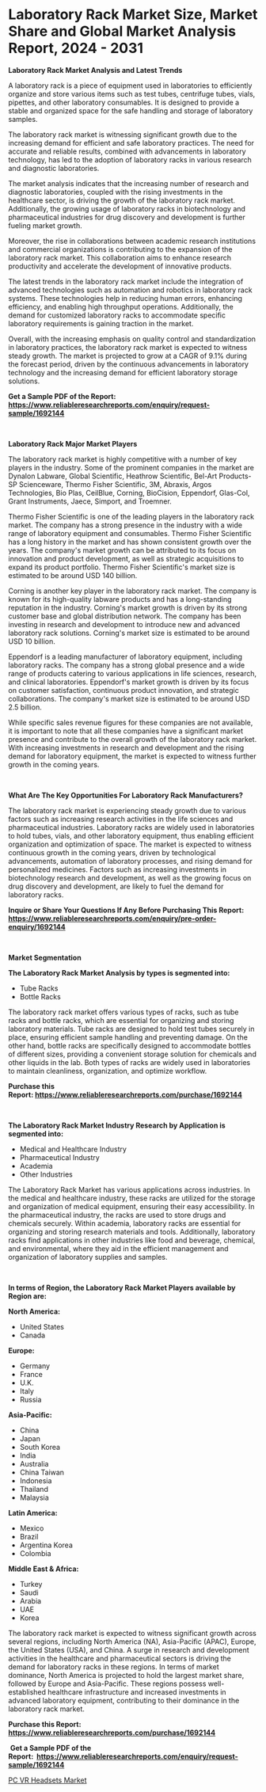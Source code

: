<p><h1>Laboratory Rack Market Size, Market Share and Global Market Analysis Report, 2024 - 2031</h1></p><p><strong>Laboratory Rack Market Analysis and Latest Trends</strong></p>
<p><p>A laboratory rack is a piece of equipment used in laboratories to efficiently organize and store various items such as test tubes, centrifuge tubes, vials, pipettes, and other laboratory consumables. It is designed to provide a stable and organized space for the safe handling and storage of laboratory samples.</p><p>The laboratory rack market is witnessing significant growth due to the increasing demand for efficient and safe laboratory practices. The need for accurate and reliable results, combined with advancements in laboratory technology, has led to the adoption of laboratory racks in various research and diagnostic laboratories.</p><p>The market analysis indicates that the increasing number of research and diagnostic laboratories, coupled with the rising investments in the healthcare sector, is driving the growth of the laboratory rack market. Additionally, the growing usage of laboratory racks in biotechnology and pharmaceutical industries for drug discovery and development is further fueling market growth.</p><p>Moreover, the rise in collaborations between academic research institutions and commercial organizations is contributing to the expansion of the laboratory rack market. This collaboration aims to enhance research productivity and accelerate the development of innovative products.</p><p>The latest trends in the laboratory rack market include the integration of advanced technologies such as automation and robotics in laboratory rack systems. These technologies help in reducing human errors, enhancing efficiency, and enabling high throughput operations. Additionally, the demand for customized laboratory racks to accommodate specific laboratory requirements is gaining traction in the market.</p><p>Overall, with the increasing emphasis on quality control and standardization in laboratory practices, the laboratory rack market is expected to witness steady growth. The market is projected to grow at a CAGR of 9.1% during the forecast period, driven by the continuous advancements in laboratory technology and the increasing demand for efficient laboratory storage solutions.</p></p>
<p><strong>Get a Sample PDF of the Report:&nbsp; <a href="https://www.reliableresearchreports.com/enquiry/request-sample/1692144">https://www.reliableresearchreports.com/enquiry/request-sample/1692144</a></strong></p>
<p>&nbsp;</p>
<p><strong>Laboratory Rack Major Market Players</strong></p>
<p><p>The laboratory rack market is highly competitive with a number of key players in the industry. Some of the prominent companies in the market are Dynalon Labware, Global Scientific, Heathrow Scientific, Bel-Art Products-SP Scienceware, Thermo Fisher Scientific, 3M, Abraxis, Argos Technologies, Bio Plas, CeilBlue, Corning, BioCision, Eppendorf, Glas-Col, Grant Instruments, Jaece, Simport, and Troemner.</p><p>Thermo Fisher Scientific is one of the leading players in the laboratory rack market. The company has a strong presence in the industry with a wide range of laboratory equipment and consumables. Thermo Fisher Scientific has a long history in the market and has shown consistent growth over the years. The company's market growth can be attributed to its focus on innovation and product development, as well as strategic acquisitions to expand its product portfolio. Thermo Fisher Scientific's market size is estimated to be around USD 140 billion.</p><p>Corning is another key player in the laboratory rack market. The company is known for its high-quality labware products and has a long-standing reputation in the industry. Corning's market growth is driven by its strong customer base and global distribution network. The company has been investing in research and development to introduce new and advanced laboratory rack solutions. Corning's market size is estimated to be around USD 10 billion.</p><p>Eppendorf is a leading manufacturer of laboratory equipment, including laboratory racks. The company has a strong global presence and a wide range of products catering to various applications in life sciences, research, and clinical laboratories. Eppendorf's market growth is driven by its focus on customer satisfaction, continuous product innovation, and strategic collaborations. The company's market size is estimated to be around USD 2.5 billion.</p><p>While specific sales revenue figures for these companies are not available, it is important to note that all these companies have a significant market presence and contribute to the overall growth of the laboratory rack market. With increasing investments in research and development and the rising demand for laboratory equipment, the market is expected to witness further growth in the coming years.</p></p>
<p>&nbsp;</p>
<p><strong>What Are The Key Opportunities For Laboratory Rack Manufacturers?</strong></p>
<p><p>The laboratory rack market is experiencing steady growth due to various factors such as increasing research activities in the life sciences and pharmaceutical industries. Laboratory racks are widely used in laboratories to hold tubes, vials, and other laboratory equipment, thus enabling efficient organization and optimization of space. The market is expected to witness continuous growth in the coming years, driven by technological advancements, automation of laboratory processes, and rising demand for personalized medicines. Factors such as increasing investments in biotechnology research and development, as well as the growing focus on drug discovery and development, are likely to fuel the demand for laboratory racks.</p></p>
<p><strong>Inquire or Share Your Questions If Any Before Purchasing This Report: <a href="https://www.reliableresearchreports.com/enquiry/pre-order-enquiry/1692144">https://www.reliableresearchreports.com/enquiry/pre-order-enquiry/1692144</a></strong></p>
<p>&nbsp;</p>
<p><strong>Market Segmentation</strong></p>
<p><strong>The Laboratory Rack Market Analysis by types is segmented into:</strong></p>
<p><ul><li>Tube Racks</li><li>Bottle Racks</li></ul></p>
<p><p>The laboratory rack market offers various types of racks, such as tube racks and bottle racks, which are essential for organizing and storing laboratory materials. Tube racks are designed to hold test tubes securely in place, ensuring efficient sample handling and preventing damage. On the other hand, bottle racks are specifically designed to accommodate bottles of different sizes, providing a convenient storage solution for chemicals and other liquids in the lab. Both types of racks are widely used in laboratories to maintain cleanliness, organization, and optimize workflow.</p></p>
<p><strong>Purchase this Report:&nbsp;<a href="https://www.reliableresearchreports.com/purchase/1692144">https://www.reliableresearchreports.com/purchase/1692144</a></strong></p>
<p>&nbsp;</p>
<p><strong>The Laboratory Rack Market Industry Research by Application is segmented into:</strong></p>
<p><ul><li>Medical and Healthcare Industry</li><li>Pharmaceutical Industry</li><li>Academia</li><li>Other Industries</li></ul></p>
<p><p>The Laboratory Rack Market has various applications across industries. In the medical and healthcare industry, these racks are utilized for the storage and organization of medical equipment, ensuring their easy accessibility. In the pharmaceutical industry, the racks are used to store drugs and chemicals securely. Within academia, laboratory racks are essential for organizing and storing research materials and tools. Additionally, laboratory racks find applications in other industries like food and beverage, chemical, and environmental, where they aid in the efficient management and organization of laboratory supplies and samples.</p></p>
<p>&nbsp;</p>
<p><strong>In terms of Region, the Laboratory Rack Market Players available by Region are:</strong></p>
<p>
    <p> <strong> North America: </strong>
        <ul>
            <li>United States</li>
            <li>Canada</li>
        </ul>
        </p> 
    <p> <strong> Europe: </strong>
        <ul>
            <li>Germany</li>
            <li>France</li>
            <li>U.K.</li>
            <li>Italy</li>
            <li>Russia</li>
        </ul>
        </p> 
    <p> <strong> Asia-Pacific: </strong>
        <ul>
            <li>China</li>
            <li>Japan</li>
            <li>South Korea</li>
            <li>India</li>
            <li>Australia</li>
            <li>China Taiwan</li>
            <li>Indonesia</li>
            <li>Thailand</li>
            <li>Malaysia</li>
        </ul>
        </p> 
    <p> <strong> Latin America: </strong>
        <ul>
            <li>Mexico</li>
            <li>Brazil</li>
            <li>Argentina Korea</li>
            <li>Colombia</li>
        </ul>
        </p> 
    <p> <strong> Middle East & Africa: </strong>
        <ul>
            <li>Turkey</li>
            <li>Saudi</li>
            <li>Arabia</li>
            <li>UAE</li>
            <li>Korea</li>
        </ul>
    </p>
    </p>
<p><p>The laboratory rack market is expected to witness significant growth across several regions, including North America (NA), Asia-Pacific (APAC), Europe, the United States (USA), and China. A surge in research and development activities in the healthcare and pharmaceutical sectors is driving the demand for laboratory racks in these regions. In terms of market dominance, North America is projected to hold the largest market share, followed by Europe and Asia-Pacific. These regions possess well-established healthcare infrastructure and increased investments in advanced laboratory equipment, contributing to their dominance in the laboratory rack market.</p></p>
<p><strong>Purchase this Report: <a href="https://www.reliableresearchreports.com/purchase/1692144">https://www.reliableresearchreports.com/purchase/1692144</a></strong></p>
<p>&nbsp;<strong>Get a Sample PDF of the Report:&nbsp;&nbsp;<a href="https://www.reliableresearchreports.com/enquiry/request-sample/1692144">https://www.reliableresearchreports.com/enquiry/request-sample/1692144</a></strong></p>
<p><strong></strong></p>
<p><p><a href="https://github.com/kholmovskayalyudmila/Market-Research-Report-List-2/blob/main/pc-vr-headsets-market.md">PC VR Headsets Market</a></p></p>